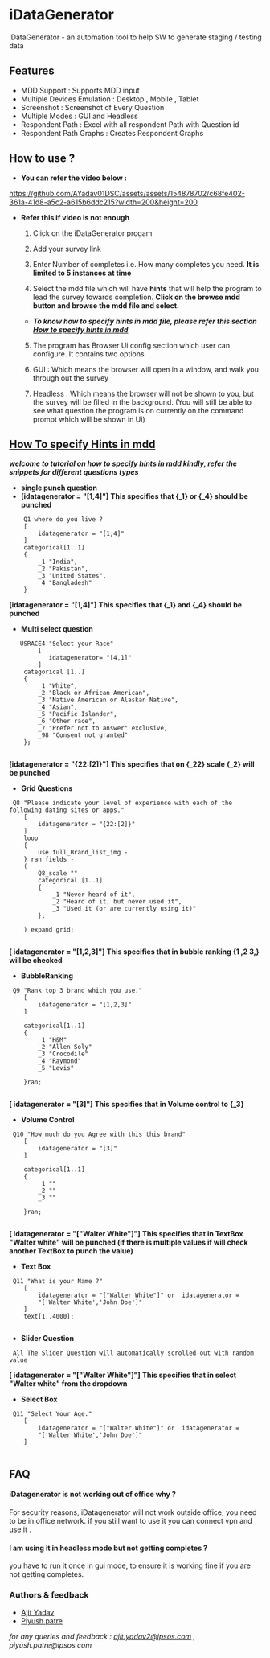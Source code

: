 
# iDataGenerator 

iDataGenerator - an automation tool to help SW to generate staging / testing data




## Features

- MDD Support : Supports MDD input 
- Multiple Devices Emulation : Desktop , Mobile , Tablet
- Screenshot : Screenshot of Every Question
- Multiple Modes :  GUI and Headless
- Respondent Path : Excel with all respondent Path with Question id
- Respondent Path Graphs : Creates Respondent Graphs 



## How to use ?

 * **You can refer the video below :**

https://github.com/AYadav01DSC/assets/assets/154878702/c68fe402-361a-41d8-a5c2-a615b6ddc215?width=200&height=200


* **Refer this if video is not enough**

    1. Click on the iDataGenerator progam 
    2. Add your survey link
    3. Enter Number of completes i.e. How many completes you need. __It is limited to   5 instances at time__

    4. Select the mdd file which will have __hints__ that will help the program to lead the survey towards completion.
    __Click on the browse mdd button and browse the mdd file and select.__


   * __*To know how to specify hints in mdd file, please refer this section [How to specify hints in mdd](#how_to_specify_hints_in_mdd)*__

   5. The program has Browser Ui config section which user can configure.
It contains two options

    1. GUI : Which means the browser will open in a window, and walk you through out the survey
    2. Headless : Which means the browser will not be shown to you, but the survey will be filled in the background.
        (You will still be able to see what question the program is on currently on the command prompt which will be shown in Ui)




## [How To specify Hints in mdd](how_to_specify_hints_in_mdd)

***welcome to tutorial on how to specify hints in mdd kindly,
 refer the snippets for different questions types***

* __single punch question__
* __[idatagenerator = "[1,4]"]__ **This specifies that {_1} or {_4} should be punched**

``` 
    Q1 where do you live ?
    [
        idatagenerator = "[1,4]"
    ]
    categorical[1..1]
    {
        _1 "India",
        _2 "Pakistan",
        _3 "United States",
        _4 "Bangladesh"
    }
```
__[idatagenerator = "[1,4]"]__ **This specifies that {_1} and {_4} should be punched**

* __Multi select question__

```
   USRACE4 "Select your Race"
        [
           idatagenerator= "[4,1]"
        ]
    categorical [1..]
    {
        _1 "White",
        _2 "Black or African American",
        _3 "Native American or Alaskan Native",
        _4 "Asian",
        _5 "Pacific Islander",
        _6 "Other race",
        _7 "Prefer not to answer" exclusive,
        _98 "Consent not granted"
    };


```

__[idatagenerator =  "{22:[2]}"]__ **This specifies that on {_22} scale {_2} will be punched**

* __Grid Questions__

```
 Q8 "Please indicate your level of experience with each of the following dating sites or apps."
    [
        idatagenerator = "{22:[2]}"
    ]
    loop
    {
        use full_Brand_list_img -
    } ran fields -
    (
        Q8_scale ""
        categorical [1..1]
        {
            _1 "Never heard of it",
            _2 "Heard of it, but never used it",
            _3 "Used it (or are currently using it)"
        };

    ) expand grid;
    
```

__[ idatagenerator = "[1,2,3]"]__ **This specifies that in bubble ranking {1 ,2 3,} will be checked**

* __BubbleRanking__

```
 Q9 "Rank top 3 brand which you use."
    [
        idatagenerator = "[1,2,3]"
    ]
    
    categorical[1..1]
    {
        _1 "H&M"
        _2 "Allen Soly"
        _3 "Crocodile"
        _4 "Raymond"
        _5 "Levis"

    }ran;
    
```


__[ idatagenerator = "[3]"]__ **This specifies that in Volume control to  {_3}**

* __Volume Control__

```
 Q10 "How much do you Agree with this this brand"
    [
        idatagenerator = "[3]"
    ]
    
    categorical[1..1]
    {
        _1 ""
        _2 ""
        _3 ""

    }ran;
    
```


__[ idatagenerator = "["Walter White"]"]__ **This specifies that in TextBox "Walter white" will be punched (if there is multiple values if will check another TextBox to punch the value)**

* __Text Box__

```
 Q11 "What is your Name ?"
    [
        idatagenerator = "["Walter White"]" or  idatagenerator = 
        "['Walter White','John Doe']"  
    ]
    text[1..4000];
    
```


* __Slider Question__

```
 All The Slider Question will automatically scrolled out with random value   
```


__[ idatagenerator = "["Walter White"]"]__ **This specifies that in select "Walter white" from the dropdown**
* __Select Box__
```
 Q11 "Select Your Age."
    [
        idatagenerator = "["Walter White"]" or  idatagenerator = 
        "['Walter White','John Doe']"  
    ]
    
```





## FAQ

#### iDatagenerator is not working out of office why ?
For security reasons,
iDatagenerator will not work outside office, you need to be in office network. if you still want to use it you can connect vpn and use it .

#### I am using it in headless mode but not getting completes ? 

you have to run it once in gui mode, to ensure it is working fine if you are not getting completes.





### Authors & feedback

* [Ajit Yadav](https://github.com/mr-internetix)
* [Piyush patre](https://github.com/piyushpatro)

  
_for any queries and feedback : ajit.yadav2@ipsos.com , piyush.patre@ipsos.com_